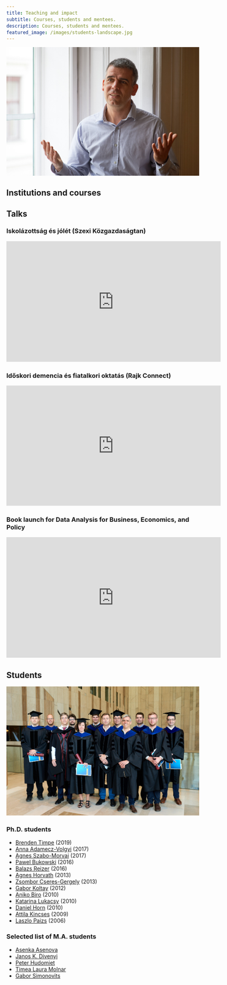 ```yaml
---
title: Teaching and impact
subtitle: Courses, students and mentees.
description: Courses, students and mentees.
featured_image: /images/students-landscape.jpg
---
```


![](/images/teach-landscape.jpg)

## Institutions and courses

## Talks

### Iskolázottság és jólét (Szexi Közgazdaságtan)
<iframe width="560" height="315" src="https://www.youtube.com/embed/WMKwNZQ7alY" title="YouTube video player" frameborder="0" allow="accelerometer; autoplay; clipboard-write; encrypted-media; gyroscope; picture-in-picture" allowfullscreen></iframe>

### Időskori demencia és fiatalkori oktatás (Rajk Connect)
<iframe src="https://www.facebook.com/plugins/video.php?height=314&href=https%3A%2F%2Fwww.facebook.com%2Frajkofficial%2Fvideos%2F2903329586576276%2F&show_text=false&width=560&t=0" width="560" height="314" style="border:none;overflow:hidden" scrolling="no" frameborder="0" allowfullscreen="true" allow="autoplay; clipboard-write; encrypted-media; picture-in-picture; web-share" allowFullScreen="true"></iframe>

### Book launch for Data Analysis for Business, Economics, and Policy
<iframe width="560" height="315" src="https://www.youtube.com/embed/0hRuozNnr8c" title="YouTube video player" frameborder="0" allow="accelerometer; autoplay; clipboard-write; encrypted-media; gyroscope; picture-in-picture" allowfullscreen></iframe>

## Students
![](/images/students-landscape.jpg)

### Ph.D. students
- [Brenden Timpe](https://www.brendentimpe.com/) (2019) 
- [Anna Adamecz-Volgyi](http://budapestinstitute.eu/index.php/about_us/datasheet2/adamecz_anna/en) (2017)
- [Agnes Szabo-Morvai](https://szabomorvaiagnes22.wixsite.com/website) (2017)
- [Pawel Bukowski](https://sites.google.com/site/pwllbukowski/home) (2016)
- [Balazs Reizer](https://sites.google.com/site/balazsreizer/) (2016)
- [Agnes Horvath](https://hu.linkedin.com/in/agnes-horvath-449152124) (2013)
- [Zsombor Cseres-Gergely](https://ec.europa.eu/jrc/en/person/zsombor-cseres-gergely) (2013)
- [Gabor Koltay](https://cerre.eu/biographies/gabor-koltay/) (2012)
- [Aniko Biro](https://sites.google.com/site/aniko17biro/) (2010) 
- [Katarina Lukacsy](https://www.linkedin.com/in/katar%C3%ADna-luk%C3%A1csy-37900b34) (2010)
- [Daniel Horn](https://mwpweb.eu/DanielHorn/) (2010) 
- [Attila Kincses](https://www.mckinsey.com/our-people/attila-kincses#) (2009)
- [Laszlo Paizs](https://rekk.hu/munkatars/15/paizs-laszlo) (2006)

### Selected list of M.A. students
- [Asenka Asenova](https://lsa.umich.edu/econ/people/faculty/asenovaa.html)
- [Janos K. Divenyi](https://divenyijanos.github.io/)
- [Peter Hudomiet](https://www.rand.org/about/people/h/hudomiet_peter.html)
- [Timea Laura Molnar](https://timea-laura-molnar.com/)
- [Gabor Simonovits](https://www.gaborsimonovits.com/)

